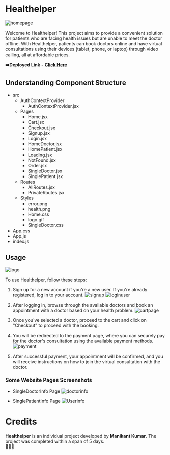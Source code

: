 # Healthelper
![homepage](https://github.com/Manikantkr-1004/torpid-cushion-8810/assets/123896779/bcc68b12-723a-49e4-89e2-9e478f7ed28e)

Welcome to Healthelper! This project aims to provide a convenient solution for patients who are facing health issues but are unable to meet the doctor offline. With Healthelper, patients can book doctors online and have virtual consultations using their devices (tablet, phone, or laptop) through video calling, all at affordable prices.  

**➡️Deployed Link** **-** **[Click Here](https://healthelper.netlify.app/)**

## Understanding Component Structure

- src
  - AuthContextProvider
    - AuthContextProvider.jsx
  - Pages
    - Home.jsx
    - Cart.jsx
    - Checkout.jsx
    - Signup.jsx
    - Login.jsx
    - HomeDoctor.jsx
    - HomePatient.jsx
    - Loading.jsx
    - NotFound.jsx
    - Order.jsx
    - SingleDoctor.jsx
    - SinglePatient.jsx
  - Routes
    - AllRoutes.jsx
    - PrivateRoutes.jsx
  - Styles
    - error.png
    - health.png
    - Home.css
    - logo.gif
    - SingleDoctor.css
- App.css
- App.js
- index.js

## Usage
![logo](https://github.com/Manikantkr-1004/torpid-cushion-8810/assets/123896779/be30573f-4240-42e1-870a-ce9a73b7a138)

To use Healthelper, follow these steps:

1. Sign up for a new account if you're a new user. If you're already registered, log in to your account.
![signup](https://github.com/Manikantkr-1004/torpid-cushion-8810/assets/123896779/62d8dcf7-5391-4de1-88b7-d12b32385cb0)
![loginuser](https://github.com/Manikantkr-1004/torpid-cushion-8810/assets/123896779/3f7f6c80-b64a-4ab7-80a6-e8eabdd78b3b)

2. After logging in, browse through the available doctors and book an appointment with a doctor based on your health problem.
![cartpage](https://github.com/Manikantkr-1004/torpid-cushion-8810/assets/123896779/520d4f80-0b7d-4553-9f3c-8bbd5d41e115)

3. Once you've selected a doctor, proceed to the cart and click on "Checkout" to proceed with the booking.

4. You will be redirected to the payment page, where you can securely pay for the doctor's consultation using the available payment methods.
![payment](https://github.com/Manikantkr-1004/torpid-cushion-8810/assets/123896779/2c68e0d1-5974-4e89-a7d7-d8e87aa87680)

5. After successful payment, your appointment will be confirmed, and you will receive instructions on how to join the virtual consultation with the doctor.


### Some Website Pages Screenshots
- SingleDoctorInfo Page
![doctorinfo](https://github.com/Manikantkr-1004/torpid-cushion-8810/assets/123896779/fb3ce495-c941-4544-9ec4-29296b069768)

- SinglePatientInfo Page
![Userinfo](https://github.com/Manikantkr-1004/torpid-cushion-8810/assets/123896779/d84ff421-e86f-467a-b3dc-1cfcdef5a833)

# Credits
**Healthelper** is an individual project developed by __Manikant Kumar__. The project was completed within a span of 5 days.  
💖💖💖
